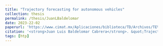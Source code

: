 ```yaml
---
title: "Trajectory forecasting for autonomous vehicles"
collection: thesis
permalink: /thesis/JuanLBaldelomar
date: 2023-22-02
paperurl: 'https://www.cimat.mx/Aplicaciones/biblioteca/TD/Archivos/TE%20867.pdf'
citation: '<strong>Juan Luis Baldelomar Cabrera</strong>. &quot;Trajectory forecasting for autonomous vehicles&quot;. MSc. Thesis, CIMAT A.C., 2023.'
tags: [htp]
---
```

